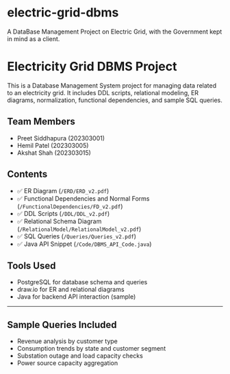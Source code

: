 # electric-grid-dbms
A DataBase Management Project on Electric Grid, with the Government kept in mind as a client.

# Electricity Grid DBMS Project

This is a Database Management System project for managing data related to an electricity grid. It includes DDL scripts, relational modeling, ER diagrams, normalization, functional dependencies, and sample SQL queries.

## Team Members
- Preet Siddhapura (202303001)
- Hemil Patel (202303005)
- Akshat Shah (202303015)

## Contents

- ✅ ER Diagram (`/ERD/ERD_v2.pdf`)
- ✅ Functional Dependencies and Normal Forms (`/FunctionalDependencies/FD_v2.pdf`)
- ✅ DDL Scripts (`/DDL/DDL_v2.pdf`)
- ✅ Relational Schema Diagram (`/RelationalModel/RelationalModel_v2.pdf`)
- ✅ SQL Queries (`/Queries/Queries_v2.pdf`)
- ✅ Java API Snippet (`/Code/DBMS_API_Code.java`)

## Tools Used
- PostgreSQL for database schema and queries
- draw.io for ER and relational diagrams
- Java for backend API interaction (sample)

---

## Sample Queries Included
- Revenue analysis by customer type
- Consumption trends by state and customer segment
- Substation outage and load capacity checks
- Power source capacity aggregation


